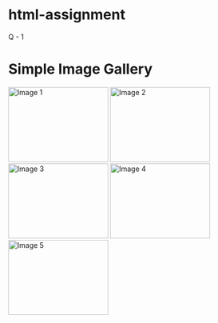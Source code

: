 # html-assignment
Q - 1    

<!DOCTYPE html>
<html>
<head>
  <title>Image Gallery</title>
</head>
<body>

<h1>Simple Image Gallery</h1>

<!-- Image Gallery -->
<div>
  <img src="image1.jpg" alt="Image 1" width="200" height="150">
  <img src="image2.jpg" alt="Image 2" width="200" height="150">
  <img src="image3.jpg" alt="Image 3" width="200" height="150">
  <img src="image4.jpg" alt="Image 4" width="200" height="150">
  <img src="image5.jpg" alt="Image 5" width="200" height="150">
</div>

</body>
</html>






       


  

